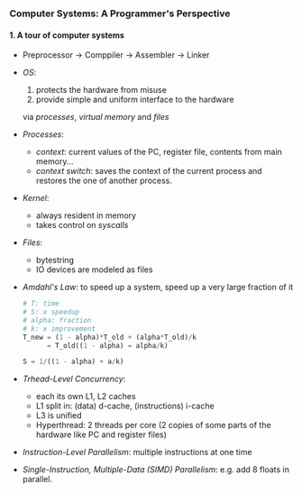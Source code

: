 ### **Computer Systems: A Programmer's Perspective**

#### 1. A tour of computer systems
- Preprocessor -> Comppiler -> Assembler -> Linker

- *OS*:
    1. protects the hardware from misuse
    2. provide simple and uniform interface to the hardware

    via *processes*, *virtual memory* and *files*

- *Processes*:
    - *context*: current values of the PC, register file, contents from main memory...
    - *context switch*: saves the context of the current process and restores the one of another process.

- *Kernel*:
    - always resident in memory
    - takes control on *syscalls*

- *Files*:
    - bytestring
    - IO devices are modeled as files

- *Amdahl's Law*: to speed up a system, speed up a very large fraction of it
    ```python
    # T: time
    # S: x speedup
    # alpha: fraction
    # k: x improvement
    T_new = (1 - alpha)*T_old + (alpha*T_old)/k
          = T_old((1 - alpha) = alpha/k)

    S = 1/((1 - alpha) + a/k)
    ```

- *Trhead-Level Concurrency*:
    - each its own L1, L2 caches
    - L1 split in: (data) d-cache, (instructions) i-cache
    - L3 is unified
    - Hyperthread: 2 threads per core (2 copies of some parts of the hardware like PC and register files)

- *Instruction-Level Parallelism*: multiple instructions at one time
- *Single-Instruction, Multiple-Data (SIMD) Parallelism*: e.g. add 8 floats in parallel.